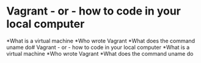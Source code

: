 #  Vagrant - or - how to code in your local computer
*What is a virtual machine
*Who wrote Vagrant
*What does the command uname do#  Vagrant - or - how to code in your local computer
*What is a virtual machine
*Who wrote Vagrant
*What does the command uname do
